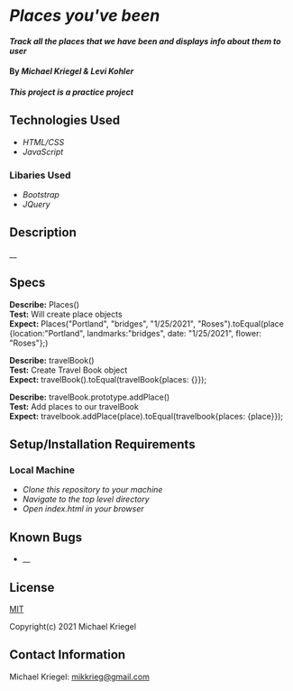 # _Places you've been_

#### _Track all the places that we have been and displays info about them to user_

#### By _**Michael Kriegel & Levi Kohler**_

##### This project is a practice project

## Technologies Used

* _HTML/CSS_
* _JavaScript_

### Libaries Used

* _Bootstrap_
* _JQuery_

## Description

__


## Specs

**Describe:** Places()
<br/>
**Test:** Will create place objects
<br/>
**Expect:** Places("Portland", "bridges", "1/25/2021", "Roses").toEqual(place {location:"Portland", landmarks:"bridges", date: "1/25/2021", flower: "Roses"};)
<br/>

**Describe:** travelBook()
<br/>
**Test:** Create Travel Book object
</br>
**Expect:** travelBook().toEqual(travelBook{places: {}});

**Describe:** travelBook.prototype.addPlace()
<br/>
**Test:** Add places to our travelBook
</br>
**Expect:** travelbook.addPlace(place).toEqual(travelbook{places: {place}});

## Setup/Installation Requirements

### Local Machine
* _Clone this repository to your machine_
* _Navigate to the top level directory_
* _Open index.html in your browser_

## Known Bugs

* __

## License

[MIT](https://opensource.org/licenses/MIT)

Copyright(c) 2021 Michael Kriegel

## Contact Information

Michael Kriegel: mikkrieg@gmail.com
